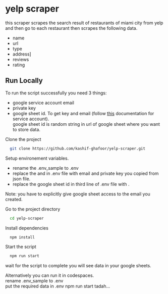 # yelp scraper

this scraper scrapes the search result of restaurants of miami city from yelp and then
go to each restaurant then scrapes the following data.

- name
- url
- type
- address]
- reviews
- rating

## Run Locally

To run the script successfully you need 3 things:

- google service account email
- private key
- google sheet id.
  To get key and email (follow [this](https://theoephraim.github.io/node-google-spreadsheet/#/getting-started/authentication) documentation for service account).  
  google sheet id is random string in url of google sheet where you want to store data.

Clone the project

```bash
  git clone https://github.com/kashif-ghafoor/yelp-scraper.git
```

Setup environement variables.

- rename the .env_sample to .env
- replace the <your email> and <your key> in .env file with email and private key you copied from json file.
- replace the google sheet id in third line of .env file with <your id>.

Note: you have to explicitly give google sheet access to the email you created.

Go to the project directory

```bash
  cd yelp-scraper
```

Install dependencies

```bash
  npm install
```

Start the script

```bash
  npm run start
```

wait for the script to complete you will see data in your google sheets.

Alternatively you can run it in codespaces.  
rename .env_sample to .env  
put the required data in .env
npm run start
tadah...
